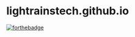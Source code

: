 # lightrainstech.github.io

[![forthebadge](http://forthebadge.com/images/badges/built-with-love.svg)](http://forthebadge.com)
